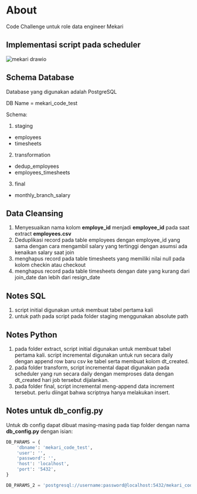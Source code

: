 # About

Code Challenge untuk role data engineer Mekari

## Implementasi script pada scheduler
![mekari drawio](https://github.com/kubade123/Mekari-Interview-test-Data-Engineer/assets/86041365/f668adb6-282b-45b4-be59-be922f7f1ddf)



## Schema Database
Database yang digunakan adalah PostgreSQL

DB Name = mekari_code_test

Schema:

1. staging
* employees
* timesheets
2. transformation
* dedup_employees
* employees_timesheets
3. final
* monthly_branch_salary

## Data Cleansing
1. Menyesuaikan nama kolom **employe_id** menjadi **employee_id** pada saat extract **employees.csv**
2. Deduplikasi record pada table employees dengan employee_id yang sama dengan cara mengambil salary yang tertinggi dengan asumsi ada kenaikan salary saat join
3. menghapus record pada table timesheets yang memiliki nilai null pada kolom checkin atau checkout
4. menghapus record pada table timesheets dengan date yang kurang dari join_date dan lebih dari resign_date

## Notes SQL

1. script initial digunakan untuk membuat tabel pertama kali
2. untuk path pada script pada folder staging menggunakan absolute path

## Notes Python

1. pada folder extract, script initial digunakan untuk membuat tabel pertama kali. script incremental digunakan untuk run secara daily dengan append row baru csv ke tabel serta membuat kolom dt_created.
2. pada folder transform, script incremental dapat digunakan pada scheduler yang run secara daily dengan memproses data dengan dt_created hari job tersebut dijalankan.
3. pada folder final, script incremental meng-append data increment tersebut. perlu diingat bahwa scriptnya hanya melakukan insert.

## Notes untuk db_config.py
Untuk db config dapat dibuat masing-masing pada tiap folder dengan nama **db_config.py** dengan isian:

```python
DB_PARAMS = {
    'dbname': 'mekari_code_test',
    'user': '',
    'password': '',
    'host': 'localhost',
    'port': '5432',
}

DB_PARAMS_2 = 'postgresql://username:password@localhost:5432/mekari_code_test'
```
